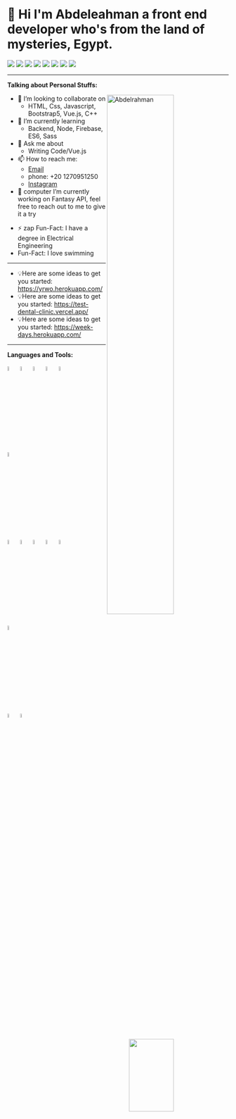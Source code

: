 # 👋 Hi I'm Abdeleahman a front end developer who's from the land of mysteries, Egypt.

<p>
  <img src="https://img.shields.io/badge/Tool-Vs code-269BEA"/>
  <img src="https://badges.frapsoft.com/os/v2/open-source.svg?v=103"/>         <img src="https://img.shields.io/badge/Ask%20me-anything-ff1e56.svg"/>   
  <img src="https://img.shields.io/badge/Front End-React.js-269BEA"/>    
  <img src="https://img.shields.io/badge/Front End-Vue.js-42b883"/>    
  <img src="https://img.shields.io/badge/Back%20End-Node.js-83af26"/>
  <img src="https://img.shields.io/badge/OS-Windo-4FB1F3"/>
  <img src="https://img.shields.io/badge/OS-Ubuntu-dd4814"/>
</p>

---
**Talking about Personal Stuffs:**

<img width="55%" align="right" alt="Abdelrahman " src='https://res.cloudinary.com/dirbnpgsp/image/upload/v1644890811/img_zmqm8s.png' />


- 👯 I’m looking to collaborate on 
  - HTML, Css, Javascript, Bootstrap5, Vue.js, C++
- 🌱 I’m currently learning 
  - Backend, Node, Firebase, ES6, Sass
- 💬 Ask me about 
  - Writing Code/Vue.js
- 📫 How to reach me: 
  - <a href="abdelrahmanatefalibe@gmail.com ">Email</a>
  - phone: +20 1270951250 
  - <a href="[mailto:abdelrahmanatefalibe@gmail.com?subject=[GitHub]%20Let's Chat&body=Hi Boody-BE%2C%0A%0AI wanted to ask you about ...](https://www.instagram.com/boody_04/)">Instagram</a>
- 💬 computer I’m currently working on Fantasy API, feel free to reach out to me to give it a try
 * ⚡ zap Fun-Fact: I have a degree in Electrical Engineering
 *  Fun-Fact: I love swimming
 
---

* 💡Here are some ideas to get you started: https://yrwo.herokuapp.com/
* 💡Here are some ideas to get you started: https://test-dental-clinic.vercel.app/
* 💡Here are some ideas to get you started: https://week-days.herokuapp.com/

---

**Languages and Tools:**
<p>

<img align="right" width="45%" height="165" src="https://github-readme-stats.vercel.app/api?username=Boody2004&show_icons=true&hide_border=false&line_height=20&title_color=0a4595&icon_color=0a4595&show_owner=true"/>  
    
  <code><img width="5%" src="https://www.vectorlogo.zone/logos/w3_html5/w3_html5-icon.svg"></code>
  <code><img width="5%" src="https://www.vectorlogo.zone/logos/w3_css/w3_css-icon.svg"></code>
  <code><img width="5%" src="https://www.vectorlogo.zone/logos/sass-lang/sass-lang-icon.svg"></code>
  <code><img width="5%" src="https://www.vectorlogo.zone/logos/getbootstrap/getbootstrap-icon.svg"></code>
  <code><img width="5%" src="https://www.vectorlogo.zone/logos/nodejs/nodejs-icon.svg"></code>
  <br />
  <code><img width="5%" src="https://www.vectorlogo.zone/logos/json/json-icon.svg"></code>
  <br />
  <code><img width="5%" src="https://www.vectorlogo.zone/logos/firebase/firebase-icon.svg"></code>
  <code><img width="5%" src="https://www.vectorlogo.zone/logos/mongodb/mongodb-icon.svg"></code>
  <code><img width="5%" src="https://www.vectorlogo.zone/logos/vuejs/vuejs-icon.svg"></code>
  <code><img width="5%" src="https://www.vectorlogo.zone/logos/reactjs/reactjs-icon.svg"></code>
  <code><img width="5%" src="https://vectorwiki.com/images/TI19Y__svelte.svg"></code>
  <br />
  <code><img width="5%" src="https://www.vectorlogo.zone/logos/git-scm/git-scm-icon.svg"></code>
  <br />
  <code><img width="5%" src="https://www.vectorlogo.zone/logos/heroku/heroku-icon.svg"></code>
  <code><img width="5%" src="https://www.vectorlogo.zone/logos/surgesh/surgesh-icon.svg"></code> 
</p>
